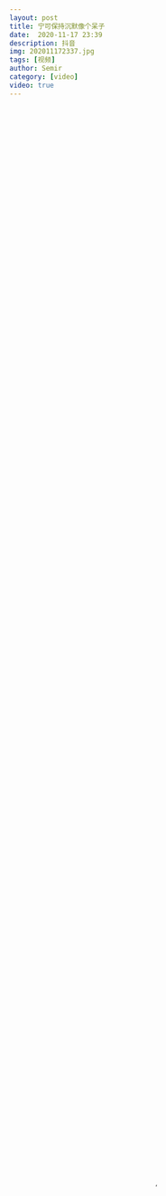```yaml
---
layout: post
title: 宁可保持沉默像个呆子
date:  2020-11-17 23:39
description: 抖音
img: 202011172337.jpg
tags: [视频]
author: Semir
category: [video]
video: true
---
```

<video controls loop preload="auto" poster="/assets/img/202011172337.jpg" width="100%" height="100%" src="https://klouderr.sgp1.digitaloceanspaces.com/1616934360682-%E5%AE%81%E5%8F%AF%E4%BF%9D%E6%8C%81%E6%B2%89%E9%BB%98%E5%83%8F%E4%B8%AA%E5%91%86%E5%AD%90.mp4"></video>
     
